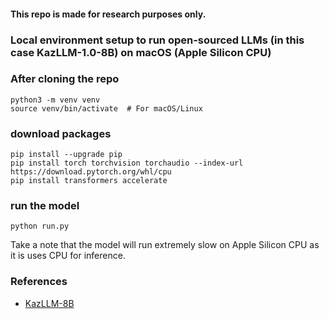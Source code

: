 #### This repo is made for research purposes only.
### Local environment setup to run open-sourced LLMs (in this case KazLLM-1.0-8B) on macOS (Apple Silicon CPU)

### After cloning the repo
```
python3 -m venv venv
source venv/bin/activate  # For macOS/Linux
```

### download packages
```
pip install --upgrade pip
pip install torch torchvision torchaudio --index-url https://download.pytorch.org/whl/cpu
pip install transformers accelerate
```

### run the model
```
python run.py
```

Take a note that the model will run extremely slow on Apple Silicon CPU as it is uses CPU for inference.

### References
- [KazLLM-8B](https://huggingface.co/issai/LLama-3.1-KazLLM-1.0-8B)
